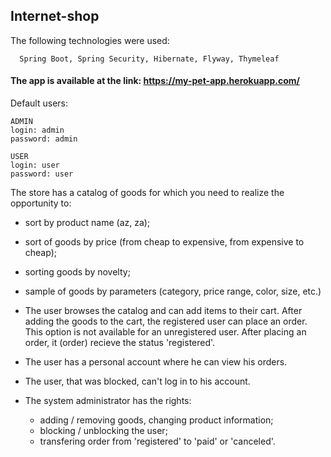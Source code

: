 ## **Internet-shop**	

The following technologies were used: 

      Spring Boot, Spring Security, Hibernate, Flyway, Thymeleaf

#### The app is available at the link: https://my-pet-app.herokuapp.com/

Default users:

    ADMIN
    login: admin 
    password: admin

    USER
    login: user 
    password: user

The store has a catalog of goods for which you need to realize the opportunity to:
- sort by product name (az, za);
- sort of goods by price (from cheap to expensive, from expensive to cheap);
- sorting goods by novelty;
- sample of goods by parameters (category, price range, color, size, etc.)


- The user browses the catalog and can add items to their cart. After adding the goods to the cart, the registered user can place an order. This option is not available for an unregistered user. After placing an order, it (order) recieve the status 'registered'.
- The user has a personal account where he can view his orders.
- The user, that was blocked, can't log in to his account.


- The system administrator has the rights:
  - adding / removing goods, changing product information;
  - blocking / unblocking the user;
  - transfering order from 'registered' to 'paid' or 'canceled'.
